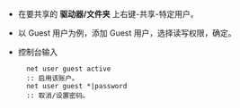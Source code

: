 * 在要共享的 **驱动器/文件夹** 上右键-共享-特定用户。

* 以 Guest 用户为例，添加 Guest 用户，选择读写权限，确定。

* 控制台输入

        net user guest active
        :: 启用该账户。
        net user guest *|password
        :: 取消/设置密码。
